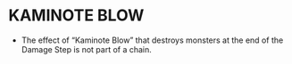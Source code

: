 # KAMINOTE BLOW

*   The effect of “Kaminote Blow” that destroys monsters at the end of the Damage Step is not part of a chain.
